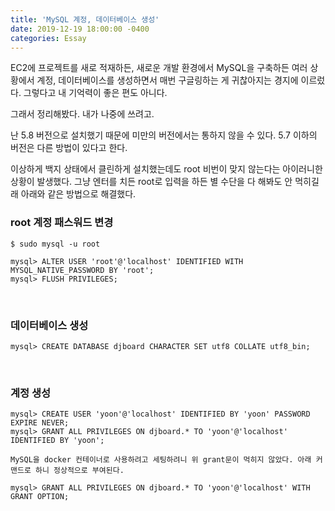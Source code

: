 ```yaml
---
title: 'MySQL 계정, 데이터베이스 생성'
date: 2019-12-19 18:00:00 -0400
categories: Essay
---
```


EC2에 프로젝트를 새로 적재하든, 새로운 개발 환경에서 MySQL을 구축하든 여러 상황에서 계정, 데이터베이스를 생성하면서 매번 구글링하는 게 귀찮아지는 경지에 이르렀다. 그렇다고 내 기억력이 좋은 편도 아니다.

그래서 정리해봤다. 내가 나중에 쓰려고.

난 5.8 버전으로 설치했기 때문에 미만의 버전에서는 통하지 않을 수 있다. 5.7 이하의 버전은 다른 방법이 있다고 한다.

이상하게 백지 상태에서 클린하게 설치했는데도 root 비번이 맞지 않는다는 아이러니한 상황이 발생했다. 그냥 엔터를 치든 root로 입력을 하든 별 수단을 다 해봐도 안 먹히길래 아래와 같은 방법으로 해결했다.

### root 계정 패스워드 변경

```
$ sudo mysql -u root
```

```
mysql> ALTER USER 'root'@'localhost' IDENTIFIED WITH MYSQL_NATIVE_PASSWORD BY 'root';
mysql> FLUSH PRIVILEGES;
```

<br>

### 데이터베이스 생성

```
mysql> CREATE DATABASE djboard CHARACTER SET utf8 COLLATE utf8_bin;
```

<br>

### 계정 생성

```
mysql> CREATE USER 'yoon'@'localhost' IDENTIFIED BY 'yoon' PASSWORD EXPIRE NEVER;
mysql> GRANT ALL PRIVILEGES ON djboard.* TO 'yoon'@'localhost' IDENTIFIED BY 'yoon';

MySQL을 docker 컨테이너로 사용하려고 세팅하려니 위 grant문이 먹히지 않았다. 아래 커맨드로 하니 정상적으로 부여된다.

mysql> GRANT ALL PRIVILEGES ON djboard.* TO 'yoon'@'localhost' WITH GRANT OPTION;
```
